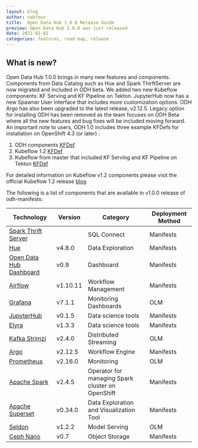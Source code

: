 ```yaml
---
layout: blog
author: nakfour
title:  Open Data Hub 1.0.0 Release Guide
preview: Open Data Hub 1.0.0 was just released
date: 2021-02-02
categories: features, road-map, release
---
```


What is new?
------
Open Data Hub 1.0.0 brings in many new features and components. Components from Data Catalog such as Hue and Spark ThirftServer are now migrated and included in ODH beta. We added two new Kubeflow components: KF Serving and KF Pipeline on Tekton. JupyterHub now has a new Spawner User Interface that includes more customization options. ODH Argo has also been upgraded to the latest release, v2.12.5. 
Legacy option for installing ODH has been removed as the team focuses on ODH Beta where all the new features and bug fixes will be included moving forward. 
An important note to users, ODH 1.0 includes three example KFDefs for installation on OpenShift 4.3 (or later) :
1. ODH components [KFDef](https://raw.githubusercontent.com/opendatahub-io/odh-manifests/master/kfdef/kfctl_openshift.yaml)
2. Kubeflow 1.2 [KFDef](https://raw.githubusercontent.com/kubeflow/manifests/master/kfdef/kfctl_openshift.v1.2.0.yaml)
3. Kubeflow from master that included KF Serving and KF Pipeline on Tekton [KFDef](https://raw.githubusercontent.com/kubeflow/manifests/master/kfdef/kfctl_openshift.master.kfptekton.yaml)

For detailed information on Kubeflow v1.2 components please visit the official Kubeflow 1.2 release [blog](https://blog.kubeflow.org/release/official/2020/11/18/kubeflow-1.2-blog-post.html)

The following is a list of components that are available in v1.0.0 release of odh-manifests:

| Technology | Version | Category | Deployment Method |
|--|--|--|--|
| [Spark Thrift Server](https://github.com/opendatahub-io/odh-manifests/tree/master/thriftserver) |  | SQL Connect  | Manifests |
| [Hue](https://github.com/opendatahub-io/odh-manifests/tree/master/hue) | v4.8.0 | Data Exploration  | Manifests |
| [Open Data Hub Dashboard](https://github.com/opendatahub-io/odh-manifests/tree/master/odh-dashboard) | v0.9 | Dashboard | Manifests |
| [Airflow](https://github.com/opendatahub-io/odh-manifests/tree/master/airflow) | v1.10.11 | Workflow Management | Manifests |
| [Grafana](https://github.com/opendatahub-io/odh-manifests/tree/master/grafana) | v7.1.1 | Monitoring Dashboards | OLM |
| [JupyterHub](https://github.com/opendatahub-io/odh-manifests/tree/master/jupyterhub) | v0.1.5  | Data science tools | Manifests |
| [Elyra](https://github.com/elyra-ai/elyra) | v1.3.3  | Data science tools | Manifests |
| [Kafka Strimzi](https://github.com/opendatahub-io/odh-manifests/tree/master/kafka) | v2.4.0 | Distributed Streaming | OLM |
| [Argo](https://github.com/opendatahub-io/odh-manifests/tree/master/odhargo) | v2.12.5 | Workflow Engine | Manifests |
| [Prometheus](https://github.com/opendatahub-io/odh-manifests/tree/master/prometheus) | v2.16.0 | Monitoring | OLM |
| [Apache Spark](https://github.com/opendatahub-io/odh-manifests/tree/master/radanalyticsio) | v2.4.5  | Operator for managing Spark cluster on OpenShift | Manifests |
| [Apache Superset](https://github.com/opendatahub-io/odh-manifests/tree/master/superset) | v0.34.0  | Data Exploration and Visualization Tool | Manifests |
| [Seldon](https://github.com/opendatahub-io/odh-manifests/tree/master/odhseldon) | v1.2.2 | Model Serving | OLM |
| [Ceph Nano](https://github.com/ceph/cn-core) | v0.7 | Object Storage | Manifests |

